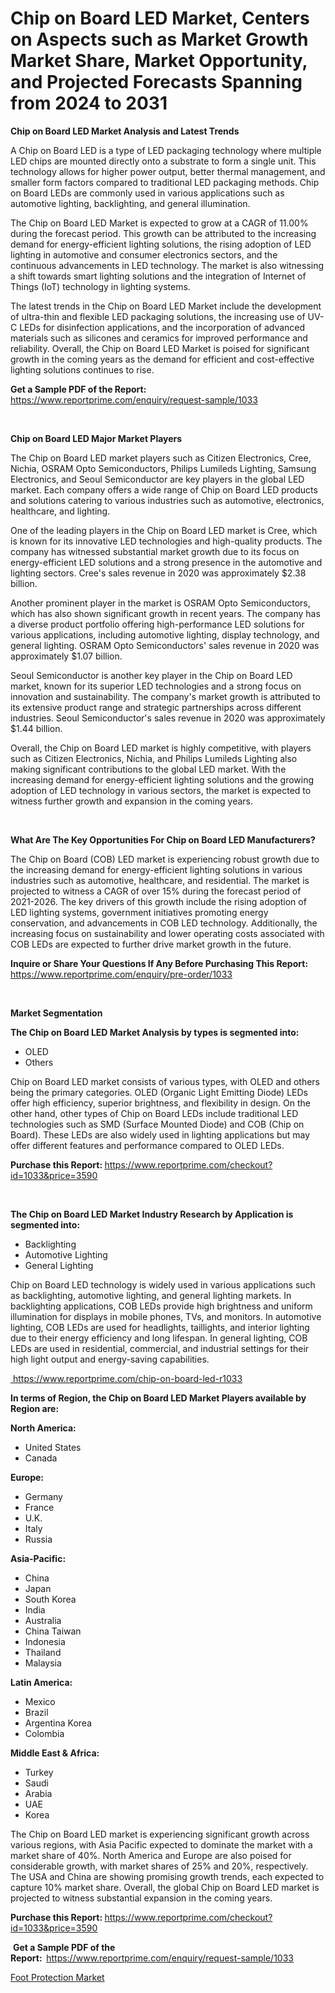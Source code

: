 <p><h1>Chip on Board LED Market, Centers on Aspects such as Market Growth Market Share, Market Opportunity, and Projected Forecasts Spanning from 2024 to 2031</h1></p><p><strong>Chip on Board LED Market Analysis and Latest Trends</strong></p>
<p><p>A Chip on Board LED is a type of LED packaging technology where multiple LED chips are mounted directly onto a substrate to form a single unit. This technology allows for higher power output, better thermal management, and smaller form factors compared to traditional LED packaging methods. Chip on Board LEDs are commonly used in various applications such as automotive lighting, backlighting, and general illumination.</p><p>The Chip on Board LED Market is expected to grow at a CAGR of 11.00% during the forecast period. This growth can be attributed to the increasing demand for energy-efficient lighting solutions, the rising adoption of LED lighting in automotive and consumer electronics sectors, and the continuous advancements in LED technology. The market is also witnessing a shift towards smart lighting solutions and the integration of Internet of Things (IoT) technology in lighting systems.</p><p>The latest trends in the Chip on Board LED Market include the development of ultra-thin and flexible LED packaging solutions, the increasing use of UV-C LEDs for disinfection applications, and the incorporation of advanced materials such as silicones and ceramics for improved performance and reliability. Overall, the Chip on Board LED Market is poised for significant growth in the coming years as the demand for efficient and cost-effective lighting solutions continues to rise.</p></p>
<p><strong>Get a Sample PDF of the Report:&nbsp;</strong> <a href="https://www.reportprime.com/enquiry/request-sample/1033">https://www.reportprime.com/enquiry/request-sample/1033</a></p>
<p>&nbsp;</p>
<p><strong>Chip on Board LED Major Market Players</strong></p>
<p><p>The Chip on Board LED market players such as Citizen Electronics, Cree, Nichia, OSRAM Opto Semiconductors, Philips Lumileds Lighting, Samsung Electronics, and Seoul Semiconductor are key players in the global LED market. Each company offers a wide range of Chip on Board LED products and solutions catering to various industries such as automotive, electronics, healthcare, and lighting.</p><p>One of the leading players in the Chip on Board LED market is Cree, which is known for its innovative LED technologies and high-quality products. The company has witnessed substantial market growth due to its focus on energy-efficient LED solutions and a strong presence in the automotive and lighting sectors. Cree's sales revenue in 2020 was approximately $2.38 billion.</p><p>Another prominent player in the market is OSRAM Opto Semiconductors, which has also shown significant growth in recent years. The company has a diverse product portfolio offering high-performance LED solutions for various applications, including automotive lighting, display technology, and general lighting. OSRAM Opto Semiconductors' sales revenue in 2020 was approximately $1.07 billion.</p><p>Seoul Semiconductor is another key player in the Chip on Board LED market, known for its superior LED technologies and a strong focus on innovation and sustainability. The company's market growth is attributed to its extensive product range and strategic partnerships across different industries. Seoul Semiconductor's sales revenue in 2020 was approximately $1.44 billion.</p><p>Overall, the Chip on Board LED market is highly competitive, with players such as Citizen Electronics, Nichia, and Philips Lumileds Lighting also making significant contributions to the global LED market. With the increasing demand for energy-efficient lighting solutions and the growing adoption of LED technology in various sectors, the market is expected to witness further growth and expansion in the coming years.</p></p>
<p>&nbsp;</p>
<p><strong>What Are The Key Opportunities For Chip on Board LED Manufacturers?</strong></p>
<p><p>The Chip on Board (COB) LED market is experiencing robust growth due to the increasing demand for energy-efficient lighting solutions in various industries such as automotive, healthcare, and residential. The market is projected to witness a CAGR of over 15% during the forecast period of 2021-2026. The key drivers of this growth include the rising adoption of LED lighting systems, government initiatives promoting energy conservation, and advancements in COB LED technology. Additionally, the increasing focus on sustainability and lower operating costs associated with COB LEDs are expected to further drive market growth in the future.</p></p>
<p><strong>Inquire or Share Your Questions If Any Before Purchasing This Report:</strong> <a href="https://www.reportprime.com/enquiry/pre-order/1033">https://www.reportprime.com/enquiry/pre-order/1033</a></p>
<p>&nbsp;</p>
<p><strong>Market Segmentation</strong></p>
<p><strong>The Chip on Board LED Market Analysis by types is segmented into:</strong></p>
<p><ul><li>OLED</li><li>Others</li></ul></p>
<p><p>Chip on Board LED market consists of various types, with OLED and others being the primary categories. OLED (Organic Light Emitting Diode) LEDs offer high efficiency, superior brightness, and flexibility in design. On the other hand, other types of Chip on Board LEDs include traditional LED technologies such as SMD (Surface Mounted Diode) and COB (Chip on Board). These LEDs are also widely used in lighting applications but may offer different features and performance compared to OLED LEDs.</p></p>
<p><strong>Purchase this Report:&nbsp;</strong><a href="https://www.reportprime.com/checkout?id=1033&price=3590">https://www.reportprime.com/checkout?id=1033&price=3590</a></p>
<p>&nbsp;</p>
<p><strong>The Chip on Board LED Market Industry Research by Application is segmented into:</strong></p>
<p><ul><li>Backlighting</li><li>Automotive Lighting</li><li>General Lighting</li></ul></p>
<p><p>Chip on Board LED technology is widely used in various applications such as backlighting, automotive lighting, and general lighting markets. In backlighting applications, COB LEDs provide high brightness and uniform illumination for displays in mobile phones, TVs, and monitors. In automotive lighting, COB LEDs are used for headlights, taillights, and interior lighting due to their energy efficiency and long lifespan. In general lighting, COB LEDs are used in residential, commercial, and industrial settings for their high light output and energy-saving capabilities.</p></p>
<p><a href="https://www.reportprime.com/chip-on-board-led-r1033">&nbsp;https://www.reportprime.com/chip-on-board-led-r1033</a></p>
<p><strong>In terms of Region, the Chip on Board LED Market Players available by Region are:</strong></p>
<p>
    <p> <strong> North America: </strong>
        <ul>
            <li>United States</li>
            <li>Canada</li>
        </ul>
        </p> 
    <p> <strong> Europe: </strong>
        <ul>
            <li>Germany</li>
            <li>France</li>
            <li>U.K.</li>
            <li>Italy</li>
            <li>Russia</li>
        </ul>
        </p> 
    <p> <strong> Asia-Pacific: </strong>
        <ul>
            <li>China</li>
            <li>Japan</li>
            <li>South Korea</li>
            <li>India</li>
            <li>Australia</li>
            <li>China Taiwan</li>
            <li>Indonesia</li>
            <li>Thailand</li>
            <li>Malaysia</li>
        </ul>
        </p> 
    <p> <strong> Latin America: </strong>
        <ul>
            <li>Mexico</li>
            <li>Brazil</li>
            <li>Argentina Korea</li>
            <li>Colombia</li>
        </ul>
        </p> 
    <p> <strong> Middle East & Africa: </strong>
        <ul>
            <li>Turkey</li>
            <li>Saudi</li>
            <li>Arabia</li>
            <li>UAE</li>
            <li>Korea</li>
        </ul>
    </p>
    </p>
<p><p>The Chip on Board LED market is experiencing significant growth across various regions, with Asia Pacific expected to dominate the market with a market share of 40%. North America and Europe are also poised for considerable growth, with market shares of 25% and 20%, respectively. The USA and China are showing promising growth trends, each expected to capture 10% market share. Overall, the global Chip on Board LED market is projected to witness substantial expansion in the coming years.</p></p>
<p><strong>Purchase this Report: </strong><a href="https://www.reportprime.com/checkout?id=1033&price=3590">https://www.reportprime.com/checkout?id=1033&price=3590</a></p>
<p>&nbsp;<strong>Get a Sample PDF of the Report:&nbsp;&nbsp;</strong><a href="https://www.reportprime.com/enquiry/request-sample/1033">https://www.reportprime.com/enquiry/request-sample/1033</a></p>
<p><strong></strong></p>
<p><p><a href="https://view.publitas.com/reportprime-1/foot-protection-market-size-reveals-the-best-marketing-channels-in-global-industry/">Foot Protection Market</a></p></p>